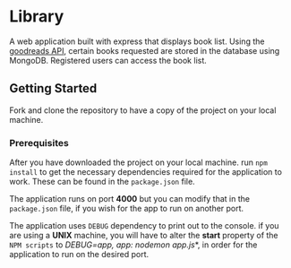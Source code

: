 # Library
A web application built with express that displays book list. Using the [goodreads API](https://www.goodreads.com/api),
certain books requested are stored in the database using MongoDB. Registered users can access the book list.

## Getting Started
Fork and clone the repository to have a copy of the project on your local machine.

### Prerequisites
After you have downloaded the project on your local machine. run `npm install` to get the necessary dependencies
required for the application to work. These can be found in the `package.json` file.

The application runs on port **4000** but you can modify that in the `package.json` file, if you wish for the 
app to run on another port.

The application uses `DEBUG` dependency to print out to the console. if you are using a **UNIX** machine, you will
have to alter the **start** property of the `NPM scripts` to **DEBUG=app, app:* nodemon app.js**,
in order for the application to run on the desired port.